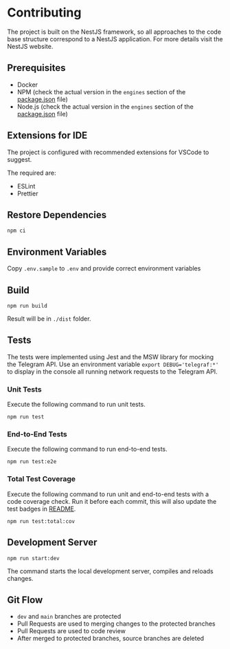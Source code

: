 # Contributing

The project is built on the NestJS framework, so all approaches to the code base structure correspond to a NestJS application. For more details visit the NestJS website.

## Prerequisites

- Docker
- NPM (check the actual version in the `engines` section of the [package.json](./package.json) file)
- Node.js (check the actual version in the `engines` section of the [package.json](./package.json) file)

## Extensions for IDE

The project is configured with recommended extensions for VSCode to suggest.

The required are:

- ESLint
- Prettier

## Restore Dependencies

```text
npm ci
```

## Environment Variables

Copy `.env.sample` to `.env` and provide correct environment variables

## Build

```text
npm run build
```

Result will be in `./dist` folder.

## Tests

The tests were implemented using Jest and the MSW library for mocking the Telegram API. Use an environment variable
`export DEBUG='telegraf:*'` to display in the console all running network requests to the Telegram API.

### Unit Tests

Execute the following command to run unit tests.

```text
npm run test
```

### End-to-End Tests

Execute the following command to run end-to-end tests.

```text
npm run test:e2e
```

### Total Test Coverage

Execute the following command to run unit and end-to-end tests with a code coverage check. Run it before each commit, this will also update the test badges in [README](./README.md#Test-Coverage).

```text
npm run test:total:cov
```

## Development Server

```text
npm run start:dev
```

The command starts the local development server, compiles and reloads changes.

## Git Flow

- `dev` and `main` branches are protected
- Pull Requests are used to merging changes to the protected branches
- Pull Requests are used to code review
- After merged to protected branches, source branches are deleted
